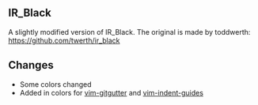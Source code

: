 IR_Black
--------

A slightly modified version of IR_Black. The original is made by toddwerth: https://github.com/twerth/ir_black

Changes
--------

* Some colors changed
* Added in colors for [vim-gitgutter](https://github.com/airblade/vim-gitgutter) and [vim-indent-guides](https://github.com/nathanaelkane/vim-indent-guides)
